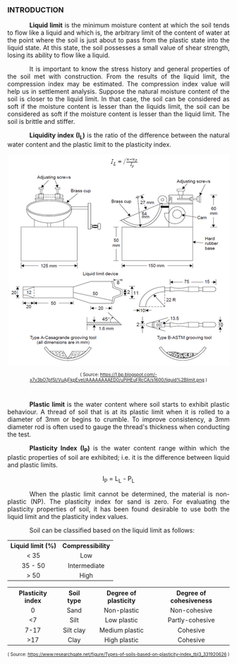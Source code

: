 ### INTRODUCTION<br>

<p style="text-indent:50px; text-align: justify;"><b>Liquid limit</b> is the minimum moisture content at which the soil tends to flow like a liquid and which is, the arbitrary limit of the content of water at the point where the soil is just about to pass from the plastic state into the liquid state. At this state, the soil possesses a small value of shear strength, losing its ability to flow like a liquid.</p>

<p style="text-indent:50px; text-align: justify;"> It is important to know the stress history and general properties of the soil met with construction. From the results of the liquid limit, the compression index may be estimated. The compression index value will help us in settlement analysis. Suppose the natural moisture content of the soil is closer to the liquid limit. In that case, the soil can be considered as soft if the moisture content is lesser than the liquids limit, the soil can be considered as soft if the moisture content is lesser than the liquid limit. The soil is brittle and stiffer.</p>

<p style="text-indent:50px; text-align: justify;"><b>Liquidity index (I<sub>L</sub>)</b> is the ratio of the difference between the natural water content and the plastic limit to the plasticity index.</p>

<center><img src="images/ll.png" /></br>
<p style="font-size:10px;">( Source: <a href="https://1.bp.blogspot.com/-x7v3bO7pf5I/VuAjFkpEveI/AAAAAAAAED0/uPiHEuFRcCA/s1600/liquid%2Blimit.png">https://1.bp.blogspot.com/-x7v3bO7pf5I/VuAjFkpEveI/AAAAAAAAED0/uPiHEuFRcCA/s1600/liquid%2Blimit.png</a> )</p></center></br>

<p style="text-indent:50px; text-align: justify;"><b>Plastic limit </b> is the water content where soil starts to exhibit plastic behaviour. A thread of soil that is at its plastic limit when it is rolled to a diameter of 3mm or begins to crumble. To improve consistency, a 3mm diameter rod is often used to gauge the thread's thickness when conducting the test.
</p>

<p style="text-indent:50px; text-align: justify;"><b>Plasticity Index (I<sub>P</sub>)</b> is the water content range within which the plastic properties of soil are exhibited; i.e. it is the difference between liquid and plastic limits. </p>

<center><p>I<sub>P</sub> = L<sub>L</sub> - P<sub>L</sub></p></center>

<p style="text-indent:50px; text-align: justify;">When the plastic limit cannot be determined, the material is non-plastic (NP). The plasticity index for sand is zero. For evaluating the plasticity properties of soil, it has been found desirable to use both the liquid limit and the plasticity index values. </p> </p>

<p style="text-indent:50px; text-align: justify;">Soil can be classified based on the liquid limit as follows: </p>

<center>
	<table style="text-align:center;">
	<tr>
	  <th>Liquid limit (%)</th>
	  <th>Compressibility</th>
	</tr>
	<tr>
	  <td> &lt; 35 </td>
	  <td>Low</td>
	</tr>
	<tr>
	  <td> 35 - 50 </td>
	  <td>Intermediate</td>
	</tr>
	<tr>
	  <td> &gt; 50 </td>
	  <td>High</td>
	</tr>
	</table>
</center>

<center>
	<table style="text-align: center;">
	<tr>
	  <th>Plasticity index</th>
	  <th>Soil type</th>
		<th>Degree of plasticity</th>
	  <th>Degree of cohesiveness</th>
	</tr>
	<tr>
	  <td>0</td>
	  <td>Sand</td>
		<td>Non-plastic</td>
	  <td>Non-cohesive</td>
	</tr>
	<tr>
	  <td><7</td>
	  <td>Silt</td>
		<td>Low plastic</td>
	  <td>Partly-cohesive</td>
	</tr>
	<tr>
	  <td>7-17</td>
	  <td>Silt clay</td>
		<td>Medium plastic</td>
	  <td>Cohesive</td>
	</tr>
	<tr>
	  <td>>17</td>
	  <td>Clay</td>
		<td>High plastic</td>
	  <td>Cohesive</td>
	</tr>
	</table>
</center>

<center>
<p style="font-size:10px;">( Source: <a href=" https://www.researchgate.net/figure/Types-of-soils-based-on-plasticity-index_tbl3_331920626"> https://www.researchgate.net/figure/Types-of-soils-based-on-plasticity-index_tbl3_331920626</a> )</p></center>

